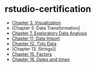 # rstudio-certification

* [Chapter 3. Visualization](https://github.com/data-datum/rstudio-certification/blob/master/02_graficando_scatterplots_con_gapminder.Rmd)
* [Chapter 5. Data Transformation]
* [Chapter 7. Exploratory Data Analysis](https://github.com/data-datum/rstudio-certification/blob/master/07-eda.Rmd)
* [Chapter 11. Data Import](https://github.com/sporella/rsc?files=1)
* [Chapter 12. Tidy Data](https://github.com/data-datum/rstudio-certification/blob/master/12_tidydata_LRP.Rmd)
* [Chapter 13. Strings](
* [Chapter 15. Factors](https://github.com/data-datum/rstudio-certification/blob/master/15_factores_LRP.Rmd)
* [Chapter 16. Dates and times](https://github.com/data-datum/rstudio-certification/blob/master/fechasyhoras.Rmd)
